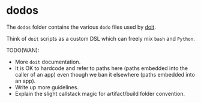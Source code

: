 # dodos

The `dodos` folder contains the various `dodo` files used by [doit](https://pydoit.org/).

Think of `doit` scripts as a custom DSL which can freely mix `bash` and `Python`.

TODO(WAN):

- More `doit` documentation.
- It is OK to hardcode and refer to paths here (paths embedded into the caller of an app) even though we ban it elsewhere (paths embedded into an app).
- Write up more guidelines. 
- Explain the slight callstack magic for artifact/build folder convention.
